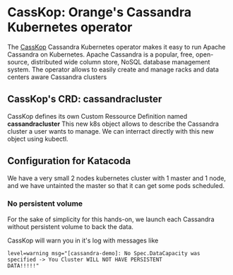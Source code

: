 # CassKop: Orange's Cassandra Kubernetes operator

The [CassKop](https://github.com/Orange-OpenSource/cassandra-k8s-operator) Cassandra Kubernetes operator makes it easy
to run Apache Cassandra on Kubernetes. Apache Cassandra is a
popular, free, open-source, distributed wide column store, NoSQL database management system. The operator allows to
easily create and manage racks and data centers aware Cassandra clusters


## CassKop's CRD: cassandracluster

CassKop defines its own Custom Ressource Definition named **cassandracluster**
This new k8s object allows to describe the Cassandra cluster a user wants to manage.
We can interract directly with this new object using kubectl.


## Configuration for Katacoda

We have a very small 2 nodes kubernetes cluster with 1 master and 1 node, and we have untainted the master so that it can
get some pods scheduled.

### No persistent volume

For the sake of simplicity for this hands-on, we launch each Cassandra without persistent volume to back the data. 

CassKop will warn you in it's log with messages like 

```log
level=warning msg="[cassandra-demo]: No Spec.DataCapacity was specified -> You Cluster WILL NOT HAVE PERSISTENT
DATA!!!!!"
```

